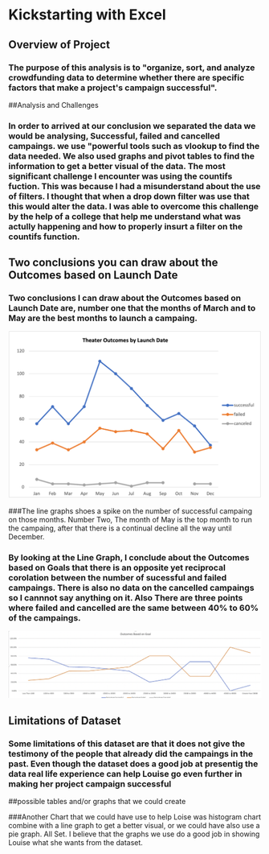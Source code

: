 # Kickstarting with Excel

## Overview of Project

### The purpose of this analysis is to "organize, sort, and analyze crowdfunding data to determine whether there are specific factors that make a project's campaign successful".
##Analysis and Challenges

### In order to arrived at our conclusion we separated the data we would be analysing, Successful, failed and cancelled campaings. we use "powerful tools such as vlookup to find the data needed. We also used graphs and pivot tables to find the information to get a better visual of the data. The most significant challenge I encounter was using the countifs fuction. This was because I had a misunderstand about the use of filters. I thought that when a drop down filter was use that this would alter the data. I was able to overcome this challenge by the help of a college that help me understand what was actully happening and how to properly insurt a filter on the countifs function. 

## Two conclusions you can draw about the Outcomes based on Launch Date

### Two conclusions I can draw about the Outcomes based on Launch Date are, number one that the months of March and to May are the best months to launch a campaing. 

![LINE GRAPH 1](https://github.com/Israelmejia12/Kickstarter_Analysis/blob/c23a92355e600734c9b10423cafd9624a66ccc3d/Theater_Outcomes_vs_Launch.png)

###The line graphs shoes a spike on the number of successful campaing on those months. Number Two, The month of May is the top month to run the campaing, after that there is a continual decline all the way until December. 

### By looking at the Line Graph, I conclude about the Outcomes based on Goals that there is an opposite yet reciprocal corolation between the number of sucessful and failed campaings. There is also no data on the cancelled campaings so I cannnot say anything on it. Also There are three points where failed and cancelled are the same between 40% to 60% of the campaings.

 ![Line GRAPH](https://github.com/Israelmejia12/Kickstarter_Analysis/blob/c23a92355e600734c9b10423cafd9624a66ccc3d/Outcpmes_VS_goals.png..png)
 
## Limitations of Dataset

### Some limitations of this dataset are that it does not give the testimony of the people that already did the campaings in the past. Even though the dataset does a good job at presentig the data real life experience can help Louise go even further in making her project campaign successful

##possible tables and/or graphs that we could create

###Another Chart that we could have use to help Loise was histogram chart combine with a line graph to get a better visual, or we could have also use a pie graph. All Set. I believe that the graphs we use do a good job in showing Louise what she wants from the dataset. 
